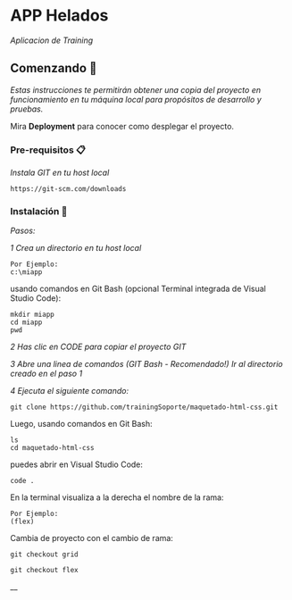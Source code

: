 # APP Helados

_Aplicacion de Training_

## Comenzando 🚀

_Estas instrucciones te permitirán obtener una copia del proyecto en funcionamiento en tu máquina local para propósitos de desarrollo y pruebas._

Mira **Deployment** para conocer como desplegar el proyecto.


### Pre-requisitos 📋

_Instala GIT en tu host local_

```
https://git-scm.com/downloads
```

### Instalación 🔧

_Pasos:_

_1 Crea un directorio en tu host local_

```
Por Ejemplo:
c:\miapp
```

usando comandos en Git Bash (opcional Terminal integrada de Visual Studio Code):

```
mkdir miapp
cd miapp
pwd

```

_2 Has clic en CODE para copiar el proyecto GIT_

_3 Abre una linea de comandos (GIT Bash - Recomendado!) Ir al directorio creado en el paso 1_

_4 Ejecuta el siguiente comando:_

```
git clone https://github.com/trainingSoporte/maquetado-html-css.git
```
Luego, usando comandos en Git Bash:

```
ls
cd maquetado-html-css
```

puedes abrir en Visual Studio Code:
```
code .

```
En la terminal visualiza a la derecha el nombre de la rama:
```
Por Ejemplo:
(flex)
```

Cambia de proyecto con el cambio de rama:
```
git checkout grid
```
```
git checkout flex
```
__

